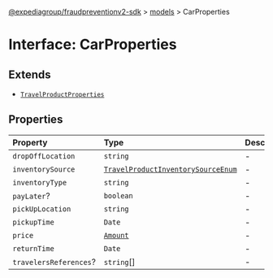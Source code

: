 [@expediagroup/fraudpreventionv2-sdk](../../index.md) > [models](../index.md) > CarProperties

# Interface: CarProperties

## Extends

- [`TravelProductProperties`](TravelProductProperties.md)

## Properties

| Property | Type | Description | Inheritance | Source |
| :------ | :------ | :------ | :------ | :------ |
| `dropOffLocation` | `string` | - | - | models/Car.ts:68 |
| `inventorySource` | [`TravelProductInventorySourceEnum`](../type-aliases/TravelProductInventorySourceEnum.md) | - | [`TravelProductProperties`](TravelProductProperties.md).`inventorySource` | models/TravelProduct.ts:70 |
| `inventoryType` | `string` | - | [`TravelProductProperties`](TravelProductProperties.md).`inventoryType` | models/TravelProduct.ts:69 |
| `payLater`? | `boolean` | - | [`TravelProductProperties`](TravelProductProperties.md).`payLater` | models/TravelProduct.ts:72 |
| `pickUpLocation` | `string` | - | - | models/Car.ts:67 |
| `pickupTime` | `Date` | - | - | models/Car.ts:69 |
| `price` | [`Amount`](../classes/Amount.md) | - | [`TravelProductProperties`](TravelProductProperties.md).`price` | models/TravelProduct.ts:68 |
| `returnTime` | `Date` | - | - | models/Car.ts:70 |
| `travelersReferences`? | `string`[] | - | [`TravelProductProperties`](TravelProductProperties.md).`travelersReferences` | models/TravelProduct.ts:71 |
